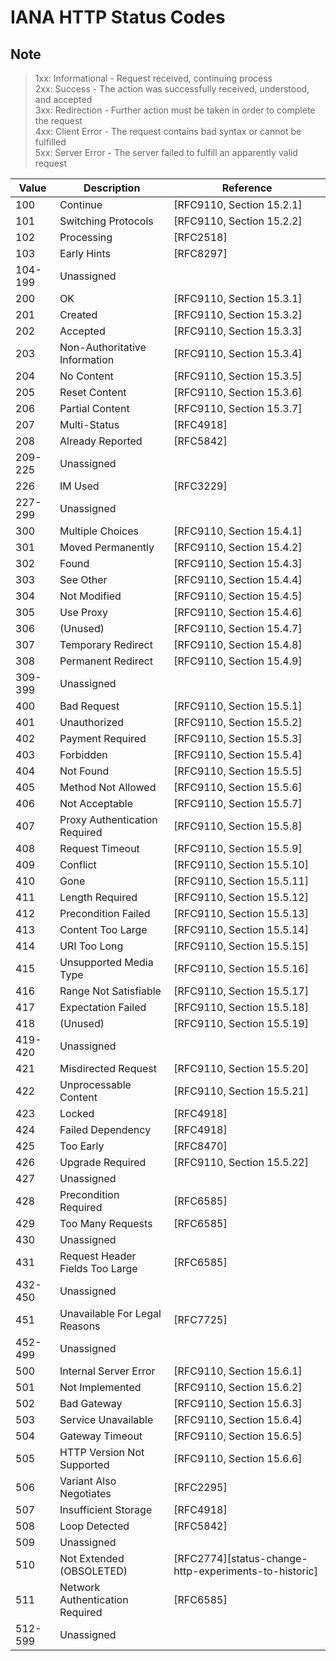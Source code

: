 # IANA HTTP Status Codes


## Note

> 1xx: Informational - Request received, continuing process <br/>
> 2xx: Success - The action was successfully received, understood, and accepted <br/>
> 3xx: Redirection - Further action must be taken in order to complete the request <br/>
> 4xx: Client Error - The request contains bad syntax or cannot be fulfilled <br/>
> 5xx: Server Error - The server failed to fulfill an apparently valid request <br/>


| Value | Description | Reference |
|-------|-------------|-----------|
| 100 | Continue	| [RFC9110, Section 15.2.1] |
| 101 | Switching Protocols	| [RFC9110, Section 15.2.2] |
| 102 | Processing	| [RFC2518] |
| 103 | Early Hints	| [RFC8297] |
| 104-199 | Unassigned |
| 200 | OK	| [RFC9110, Section 15.3.1] |
| 201 | Created	| [RFC9110, Section 15.3.2] |
| 202 | Accepted	| [RFC9110, Section 15.3.3] |
| 203 | Non-Authoritative Information	| [RFC9110, Section 15.3.4] |
| 204 | No Content	| [RFC9110, Section 15.3.5] |
| 205 | Reset Content	| [RFC9110, Section 15.3.6] |
| 206 | Partial Content	| [RFC9110, Section 15.3.7] |
| 207 | Multi-Status	| [RFC4918] |
| 208 | Already Reported	| [RFC5842] |
| 209-225 | Unassigned	
| 226 | IM Used	| [RFC3229] |
| 227-299 | Unassigned |
| 300 | Multiple Choices	| [RFC9110, Section 15.4.1] |
| 301 | Moved Permanently	| [RFC9110, Section 15.4.2] |
| 302 | Found	| [RFC9110, Section 15.4.3] |
| 303 | See Other	| [RFC9110, Section 15.4.4] |
| 304 | Not Modified	| [RFC9110, Section 15.4.5] |
| 305 | Use Proxy	| [RFC9110, Section 15.4.6] |
| 306 | (Unused)	| [RFC9110, Section 15.4.7] |
| 307 | Temporary Redirect	| [RFC9110, Section 15.4.8] |
| 308 | Permanent Redirect	| [RFC9110, Section 15.4.9] |
| 309-399 | Unassigned |
| 400 | Bad Request	| [RFC9110, Section 15.5.1] |
| 401 | Unauthorized	| [RFC9110, Section 15.5.2] |
| 402 | Payment Required	| [RFC9110, Section 15.5.3] |
| 403 | Forbidden	| [RFC9110, Section 15.5.4] |
| 404 | Not Found	| [RFC9110, Section 15.5.5] |
| 405 | Method Not Allowed	| [RFC9110, Section 15.5.6] |
| 406 | Not Acceptable	| [RFC9110, Section 15.5.7] |
| 407 | Proxy Authentication Required	| [RFC9110, Section 15.5.8] |
| 408 | Request Timeout	| [RFC9110, Section 15.5.9] |
| 409 | Conflict	| [RFC9110, Section 15.5.10] |
| 410 | Gone	| [RFC9110, Section 15.5.11] |
| 411 | Length Required	| [RFC9110, Section 15.5.12] |
| 412 | Precondition Failed	| [RFC9110, Section 15.5.13] |
| 413 | Content Too Large	| [RFC9110, Section 15.5.14] |
| 414 | URI Too Long	| [RFC9110, Section 15.5.15] |
| 415 | Unsupported Media Type	| [RFC9110, Section 15.5.16] |
| 416 | Range Not Satisfiable	| [RFC9110, Section 15.5.17] |
| 417 | Expectation Failed	| [RFC9110, Section 15.5.18] |
| 418 | (Unused)	| [RFC9110, Section 15.5.19] |
| 419-420 | Unassigned |
| 421 | Misdirected Request	| [RFC9110, Section 15.5.20] |
| 422 | Unprocessable Content	| [RFC9110, Section 15.5.21] |
| 423 | Locked	| [RFC4918] |
| 424 | Failed Dependency	| [RFC4918] |
| 425 | Too Early	| [RFC8470] |
| 426 | Upgrade Required	| [RFC9110, Section 15.5.22] |
| 427 | Unassigned	 |
| 428 | Precondition Required	| [RFC6585] |
| 429 | Too Many Requests	| [RFC6585] |
| 430 | Unassigned	 |
| 431 | Request Header Fields Too Large	| [RFC6585] |
| 432-450 | Unassigned |
| 451 | Unavailable For Legal Reasons	| [RFC7725] |
| 452-499 | Unassigned |
| 500 | Internal Server Error	| [RFC9110, Section 15.6.1] |
| 501 | Not Implemented	| [RFC9110, Section 15.6.2] |
| 502 | Bad Gateway	| [RFC9110, Section 15.6.3] |
| 503 | Service Unavailable	| [RFC9110, Section 15.6.4] |
| 504 | Gateway Timeout	| [RFC9110, Section 15.6.5] |
| 505 | HTTP Version Not Supported	| [RFC9110, Section 15.6.6] |
| 506 | Variant Also Negotiates	| [RFC2295] |
| 507 | Insufficient Storage	| [RFC4918] |
| 508 | Loop Detected	| [RFC5842] |
| 509 | Unassigned	 |
| 510 | Not Extended (OBSOLETED)	| [RFC2774][status-change-http-experiments-to-historic] |
| 511 | Network Authentication Required	| [RFC6585] |
| 512-599 | Unassigned |
